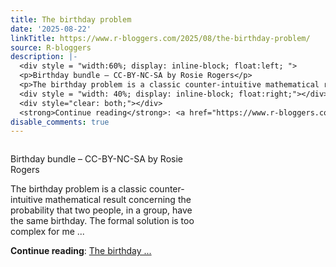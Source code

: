 ```yaml
---
title: The birthday problem
date: '2025-08-22'
linkTitle: https://www.r-bloggers.com/2025/08/the-birthday-problem/
source: R-bloggers
description: |-
  <div style = "width:60%; display: inline-block; float:left; ">
  <p>Birthday bundle – CC-BY-NC-SA by Rosie Rogers</p>
  <p>The birthday problem is a classic counter-intuitive mathematical result concerning the probability that two people, in a group, have the same birthday. The formal solution is too complex for me ...</p></div>
  <div style = "width: 40%; display: inline-block; float:right;"></div>
  <div style="clear: both;"></div>
  <strong>Continue reading</strong>: <a href="https://www.r-bloggers.com/2025/08/the-birthday-problem/">The birthday ...
disable_comments: true
---
```

<div style = "width:60%; display: inline-block; float:left; ">
<p>Birthday bundle – CC-BY-NC-SA by Rosie Rogers</p>
<p>The birthday problem is a classic counter-intuitive mathematical result concerning the probability that two people, in a group, have the same birthday. The formal solution is too complex for me ...</p></div>
<div style = "width: 40%; display: inline-block; float:right;"></div>
<div style="clear: both;"></div>
<strong>Continue reading</strong>: <a href="https://www.r-bloggers.com/2025/08/the-birthday-problem/">The birthday ...